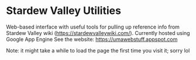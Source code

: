 # Stardew Valley Utilities
Web-based interface with useful tools for pulling up reference info from Stardew Valley wiki (https://stardewvalleywiki.com/). Currently hosted using Google App Engine
See the website: https://umawebstuff.appspot.com

Note: it might take a while to load the page the first time you visit it; sorry lol

